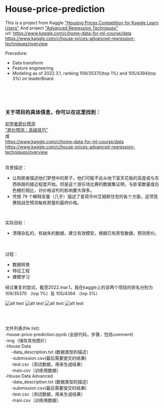 # House-price-prediction
This is a project from Kaggle ["Housing Prices Competition for Kaggle Learn Users"](https://www.kaggle.com/c/home-data-for-ml-course/data)
And project ["Advanced Regression Techniques"](https://www.kaggle.com/c/house-prices-advanced-regression-techniques/overview)</br>
url: https://www.kaggle.com/c/home-data-for-ml-course/data</br>
     https://www.kaggle.com/c/house-prices-advanced-regression-techniques/overview


Precedure:
  - Data transform
  - Feature engineering
  - Modeling
as of 2022.3.1, ranking 109/35370(top 1%) and 105/4394(top 3%) on leaderBoard
  
<br/>
<br/>
<br/>

### 关于项目的具体信息，你可以在这里找到：
[初学者房价预测](https://www.kaggle.com/c/home-data-for-ml-course/data)</br>
["房价预测：高级技巧"](https://www.kaggle.com/c/house-prices-advanced-regression-techniques/overview)</br>
或</br>
https://www.kaggle.com/c/home-data-for-ml-course/data<br/>
https://www.kaggle.com/c/house-prices-advanced-regression-techniques/overview<br/>
<br/>

背景描述：<br/>
   - 让购房者描述他们梦想中的房子，他们可能不会从地下室天花板的高度或与东西铁路的接近程度开始。但是这个游乐场比赛的数据集证明，与卧室数量或白色栅栏相比，对价格谈判的影响要大得多。<br/>
   - 凭借 79 个解释变量（几乎）描述了爱荷华州艾姆斯住宅的各个方面，这项竞赛挑战您预测每栋房屋的最终价格。<br/>
  <br/>
  
实际目标：<br/>
   - 清理杂乱的，有缺失的数据，建立有效模型，根据已有房型数据，预测房价。<br/>
  <br/>
<br/>
过程：<br/>

   - 数据转换
   - 特征工程
   - 建模学习

经过重复的尝试，截至2022.mar.1，我在kaggle上的该两个项目的排名分别为109/35370 （top 1%）及 105/4394 （top 3%）<br/>
 
![alt text](https://github.com/LuYonghao/Kaggle-House-price-prediction/blob/main/img/Advanced%20Leaderboard.png)
![alt text](https://github.com/LuYonghao/Kaggle-House-price-prediction/blob/main/img/Advanced%20Top%203%25.png)
![alt text](https://github.com/LuYonghao/Kaggle-House-price-prediction/blob/main/img/Entry%20Leaderboard.png)
![alt text](https://github.com/LuYonghao/Kaggle-House-price-prediction/blob/main/img/Entry%20Top%201%25.png)

<br/>


<br/>

文件列表(file list):<br/>
  -house-price-prediction.ipynb (全部代码，步骤，包括comment)<br/>
  -img（储存其他图片）<br/>
  -House Data<br/>
        &nbsp;&nbsp;&nbsp;&nbsp;&nbsp;-data_description.txt (数据类型的描述）<br/>
        &nbsp;&nbsp;&nbsp;&nbsp;&nbsp;-submission.csv(最后需要提交的结果)<br/>
        &nbsp;&nbsp;&nbsp;&nbsp;&nbsp;-test.csv（测试数据，用来生成结果）<br/>
        &nbsp;&nbsp;&nbsp;&nbsp;&nbsp;-train.csv（训练用数据）<br/>
  -House Data Advanced<br/>
        &nbsp;&nbsp;&nbsp;&nbsp;&nbsp;-data_description.txt (数据类型的描述）<br/>
        &nbsp;&nbsp;&nbsp;&nbsp;&nbsp;-submission.csv(最后需要提交的结果)<br/>
        &nbsp;&nbsp;&nbsp;&nbsp;&nbsp;-test.csv（测试数据，用来生成结果）<br/>
        &nbsp;&nbsp;&nbsp;&nbsp;&nbsp;-train.csv（训练用数据）<br/>
         





